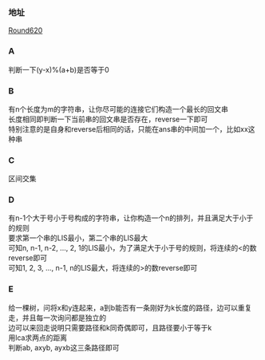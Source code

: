 ### 地址
[Round620](https://codeforces.com/contest/1304)

### A
判断一下(y-x)%(a+b)是否等于0

### B
有n个长度为m的字符串，让你尽可能的连接它们构造一个最长的回文串  
长度相同即判断一下当前串的回文串是否存在，reverse一下即可  
特别注意的是自身和reverse后相同的话，只能在ans串的中间加一个，比如xx这种串

### C
区间交集

### D
有n-1个大于号小于号构成的字符串，让你构造一个n的排列，并且满足大于小于的规则  
要求第一个串的LIS最小，第二个串的LIS最大  
可知n, n-1, n-2, ..., 2, 1的LIS最小，为了满足大于小于号的规则，将连续的<的数reverse即可  
可知1, 2, 3, ..., n-1, n的LIS最大，将连续的>的数reverse即可

### E
给一棵树，问将x和y连起来，a到b能否有一条刚好为k长度的路径，边可以重复走，并且每一次询问都是独立的  
边可以来回走说明只需要路径和k同奇偶即可，且路径要小于等于k  
用lca求两点的距离  
判断ab, axyb, ayxb这三条路径即可
